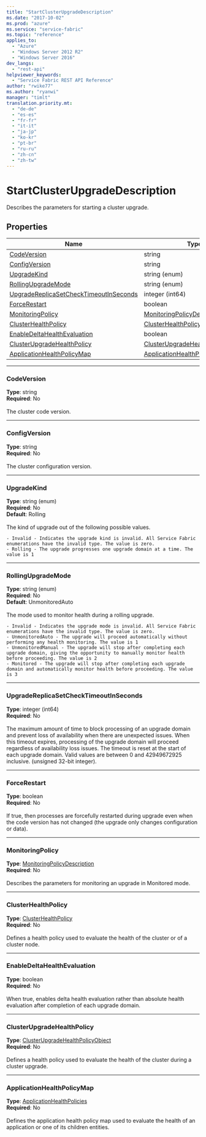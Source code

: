 ```yaml
---
title: "StartClusterUpgradeDescription"
ms.date: "2017-10-02"
ms.prod: "azure"
ms.service: "service-fabric"
ms.topic: "reference"
applies_to: 
  - "Azure"
  - "Windows Server 2012 R2"
  - "Windows Server 2016"
dev_langs: 
  - "rest-api"
helpviewer_keywords: 
  - "Service Fabric REST API Reference"
author: "rwike77"
ms.author: "ryanwi"
manager: "timlt"
translation.priority.mt: 
  - "de-de"
  - "es-es"
  - "fr-fr"
  - "it-it"
  - "ja-jp"
  - "ko-kr"
  - "pt-br"
  - "ru-ru"
  - "zh-cn"
  - "zh-tw"
---
```

# StartClusterUpgradeDescription

Describes the parameters for starting a cluster upgrade.

## Properties

| Name | Type | Required |
| --- | --- | --- |
| [CodeVersion](#codeversion) | string | No |
| [ConfigVersion](#configversion) | string | No |
| [UpgradeKind](#upgradekind) | string (enum) | No |
| [RollingUpgradeMode](#rollingupgrademode) | string (enum) | No |
| [UpgradeReplicaSetCheckTimeoutInSeconds](#upgradereplicasetchecktimeoutinseconds) | integer (int64) | No |
| [ForceRestart](#forcerestart) | boolean | No |
| [MonitoringPolicy](#monitoringpolicy) | [MonitoringPolicyDescription](sfclient-v60-model-monitoringpolicydescription.md) | No |
| [ClusterHealthPolicy](#clusterhealthpolicy) | [ClusterHealthPolicy](sfclient-v60-model-clusterhealthpolicy.md) | No |
| [EnableDeltaHealthEvaluation](#enabledeltahealthevaluation) | boolean | No |
| [ClusterUpgradeHealthPolicy](#clusterupgradehealthpolicy) | [ClusterUpgradeHealthPolicyObject](sfclient-v60-model-clusterupgradehealthpolicyobject.md) | No |
| [ApplicationHealthPolicyMap](#applicationhealthpolicymap) | [ApplicationHealthPolicies](sfclient-v60-model-applicationhealthpolicies.md) | No |

____
### CodeVersion
__Type__: string <br/>
__Required__: No<br/>
<br/>
The cluster code version.

____
### ConfigVersion
__Type__: string <br/>
__Required__: No<br/>
<br/>
The cluster configuration version.

____
### UpgradeKind
__Type__: string (enum) <br/>
__Required__: No<br/>
__Default__: Rolling <br/>
<br/>
The kind of upgrade out of the following possible values.

    - Invalid - Indicates the upgrade kind is invalid. All Service Fabric enumerations have the invalid type. The value is zero.
    - Rolling - The upgrade progresses one upgrade domain at a time. The value is 1


____
### RollingUpgradeMode
__Type__: string (enum) <br/>
__Required__: No<br/>
__Default__: UnmonitoredAuto <br/>
<br/>
The mode used to monitor health during a rolling upgrade.

    - Invalid - Indicates the upgrade mode is invalid. All Service Fabric enumerations have the invalid type. The value is zero.
    - UnmonitoredAuto - The upgrade will proceed automatically without performing any health monitoring. The value is 1
    - UnmonitoredManual - The upgrade will stop after completing each upgrade domain, giving the opportunity to manually monitor health before proceeding. The value is 2
    - Monitored - The upgrade will stop after completing each upgrade domain and automatically monitor health before proceeding. The value is 3


____
### UpgradeReplicaSetCheckTimeoutInSeconds
__Type__: integer (int64) <br/>
__Required__: No<br/>
<br/>
The maximum amount of time to block processing of an upgrade domain and prevent loss of availability when there are unexpected issues. When this timeout expires, processing of the upgrade domain will proceed regardless of availability loss issues. The timeout is reset at the start of each upgrade domain. Valid values are between 0 and 42949672925 inclusive. (unsigned 32-bit integer).

____
### ForceRestart
__Type__: boolean <br/>
__Required__: No<br/>
<br/>
If true, then processes are forcefully restarted during upgrade even when the code version has not changed (the upgrade only changes configuration or data).

____
### MonitoringPolicy
__Type__: [MonitoringPolicyDescription](sfclient-v60-model-monitoringpolicydescription.md) <br/>
__Required__: No<br/>
<br/>
Describes the parameters for monitoring an upgrade in Monitored mode.

____
### ClusterHealthPolicy
__Type__: [ClusterHealthPolicy](sfclient-v60-model-clusterhealthpolicy.md) <br/>
__Required__: No<br/>
<br/>
Defines a health policy used to evaluate the health of the cluster or of a cluster node.


____
### EnableDeltaHealthEvaluation
__Type__: boolean <br/>
__Required__: No<br/>
<br/>
When true, enables delta health evaluation rather than absolute health evaluation after completion of each upgrade domain.

____
### ClusterUpgradeHealthPolicy
__Type__: [ClusterUpgradeHealthPolicyObject](sfclient-v60-model-clusterupgradehealthpolicyobject.md) <br/>
__Required__: No<br/>
<br/>
Defines a health policy used to evaluate the health of the cluster during a cluster upgrade.

____
### ApplicationHealthPolicyMap
__Type__: [ApplicationHealthPolicies](sfclient-v60-model-applicationhealthpolicies.md) <br/>
__Required__: No<br/>
<br/>
Defines the application health policy map used to evaluate the health of an application or one of its children entities.


